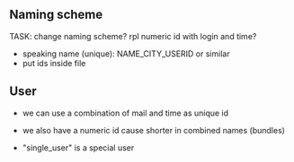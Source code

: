 
Naming scheme
----------------------------------------------------------

TASK: change naming scheme? rpl numeric id with login and time?

- speaking name (unique): NAME_CITY_USERID or similar
- put ids inside file


User
----------------------------------------------------------

- we can use a combination of mail and time as unique id
- we also have a numeric id cause shorter in combined names (bundles)

- "single_user" is a special user
